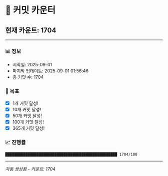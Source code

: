 # 🔢 커밋 카운터

## 현재 카운트: 1704

---

### 📊 정보
- 시작일: 2025-09-01
- 마지막 업데이트: 2025-09-01 01:56:46
- 총 커밋 수: 1704

### 🎯 목표
- [x] 1개 커밋 달성!
- [x] 10개 커밋 달성!
- [x] 50개 커밋 달성!
- [x] 100개 커밋 달성!
- [x] 365개 커밋 달성!

### 📈 진행률
```
██████████████████████████████████████████████████ 1704/100
```

---
*자동 생성됨 - 카운트: 1704*
